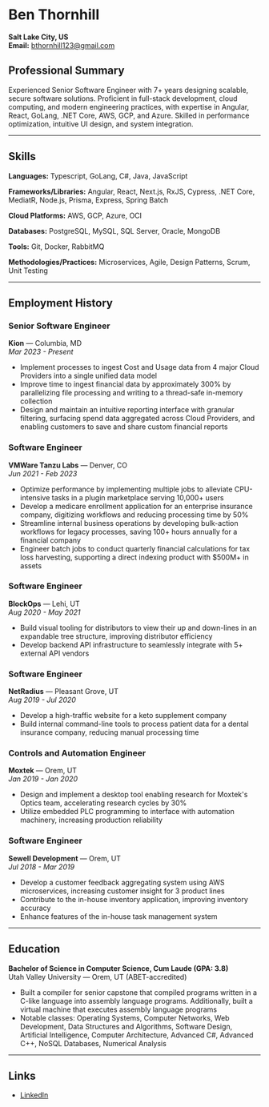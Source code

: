 # Ben Thornhill

**Salt Lake City, US**  
**Email:** bthornhill123@gmail.com

## Professional Summary
Experienced Senior Software Engineer with 7+ years designing scalable, secure software solutions. Proficient in full-stack development, cloud computing, and modern engineering practices, with expertise in Angular, React, GoLang, .NET Core, AWS, GCP, and Azure. Skilled in performance optimization, intuitive UI design, and system integration.

---

## Skills
**Languages:** Typescript, GoLang, C#, Java, JavaScript

**Frameworks/Libraries:** Angular, React, Next.js, RxJS, Cypress, .NET Core, MediatR, Node.js, Prisma, Express, Spring Batch

**Cloud Platforms:** AWS, GCP, Azure, OCI

**Databases:** PostgreSQL, MySQL, SQL Server, Oracle, MongoDB

**Tools:** Git, Docker, RabbitMQ

**Methodologies/Practices:** Microservices, Agile, Design Patterns, Scrum, Unit Testing

---

## Employment History

### Senior Software Engineer  
**Kion** — Columbia, MD  
*Mar 2023 - Present*
- Implement processes to ingest Cost and Usage data from 4 major Cloud Providers into a single unified data model
- Improve time to ingest financial data by approximately 300% by parallelizing file processing and writing to a thread-safe in-memory collection
- Design and maintain an intuitive reporting interface with granular filtering, surfacing spend data aggregated across Cloud Providers, and enabling customers to save and share custom financial reports

### Software Engineer  
**VMWare Tanzu Labs** — Denver, CO  
*Jun 2021 - Feb 2023*
- Optimize performance by implementing multiple jobs to alleviate CPU-intensive tasks in a plugin marketplace serving 10,000+ users
- Develop a medicare enrollment application for an enterprise insurance company, digitizing workflows and reducing processing time by 50%
- Streamline internal business operations by developing bulk-action workflows for legacy processes, saving 100+ hours annually for a financial company
- Engineer batch jobs to conduct quarterly financial calculations for tax loss harvesting, supporting a direct indexing product with $500M+ in assets

### Software Engineer  
**BlockOps** — Lehi, UT  
*Aug 2020 - May 2021*
- Build visual tooling for distributors to view their up and down-lines in an expandable tree structure, improving distributor efficiency
- Develop backend API infrastructure to seamlessly integrate with 5+ external API vendors

### Software Engineer  
**NetRadius** — Pleasant Grove, UT  
*Aug 2019 - Jul 2020*
- Develop a high-traffic website for a keto supplement company
- Build internal command-line tools to process patient data for a dental insurance company, reducing manual processing time

### Controls and Automation Engineer  
**Moxtek** — Orem, UT  
*Jan 2019 - Jan 2020*
- Design and implement a desktop tool enabling research for Moxtek's Optics team, accelerating research cycles by 30%
- Utilize embedded PLC programming to interface with automation machinery, increasing production reliability

### Software Engineer  
**Sewell Development** — Orem, UT  
*Jul 2018 - Mar 2019*
- Develop a customer feedback aggregating system using AWS microservices, increasing customer insight for 3 product lines
- Contribute to the in-house inventory application, improving inventory accuracy
- Enhance features of the in-house task management system

---

## Education
**Bachelor of Science in Computer Science, Cum Laude (GPA: 3.8)**  
Utah Valley University — Orem, UT (ABET-accredited)
- Built a compiler for senior capstone that compiled programs written in a C-like language into assembly language programs. Additionally, built a virtual machine that executes assembly language programs
- Notable classes: Operating Systems, Computer Networks, Web Development, Data Structures and Algorithms, Software Design, Artificial Intelligence, Computer Architecture, Advanced C#, Advanced C++, NoSQL Databases, Numerical Analysis

---

## Links
- [LinkedIn](https://linkedin.com)
